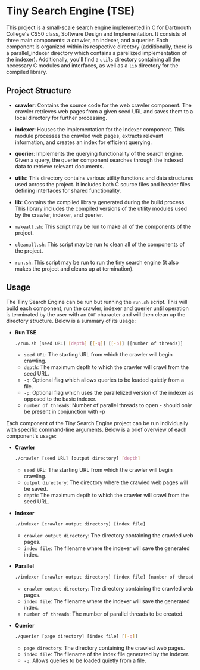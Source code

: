 # Tiny Search Engine (TSE)

This project is a small-scale search engine implemented in C for Dartmouth College's CS50 class, Software Design and Implementation. It consists of three main components: a crawler, an indexer, and a querier. Each component is organized within its respective directory (additionally, there is a parallel_indexer directory which contains a parellized implementation of the indexer). Additionally, you'll find a `utils` directory containing all the necessary C modules and interfaces, as well as a `lib` directory for the compiled library.

## Project Structure

  - **crawler**: Contains the source code for the web crawler component. The crawler retrieves web pages from a given seed URL and saves them to a local directory for further processing.
  
  - **indexer**: Houses the implementation for the indexer component. This module processes the crawled web pages, extracts relevant information, and creates an index for efficient querying.

  - **querier**: Implements the querying functionality of the search engine. Given a query, the querier component searches through the indexed data to retrieve relevant documents.

  - **utils**: This directory contains various utility functions and data structures used across the project. It includes both C source files and header files defining interfaces for shared functionality.

  - **lib**: Contains the compiled library generated during the build process. This library includes the compiled versions of the utility modules used by the crawler, indexer, and querier.
  
  - `makeall.sh`: This script may be run to make all of the components of the project.
  
  - `cleanall.sh`: This script may be run to clean all of the components of the project.
  
  - `run.sh`: This script may be run to run the tiny search engine (it also makes the project and cleans up at termination).
  

## Usage
  The Tiny Search Engine can be run but running the `run.sh` script. This will build each component, run the crawler, indexer and querier until operation is terminated by the user with an `EOF` character and will then clean up the directory structure. Below is a summary of its usage:
  
  - **Run TSE**
  
	```bash
	./run.sh [seed URL] [depth] [[-q]] [[-p]] [[number of threads]]
	```
	- `seed URL`: The starting URL from which the crawler will begin crawling.
	- `depth`: The maximum depth to which the crawler will crawl from the seed URL.
	- `-q`: Optional flag which allows queries to be loaded quietly from a file.
	- `-p`: Optional flag which uses the parallelized version of the indexer as opposed to the basic indexer.
	- `number of threads`: Number of parallel threads to open - should only be present in conjunction with -p

  Each component of the Tiny Search Engine project can be run individually with specific command-line arguments. Below is a brief overview of each component's usage:

  - **Crawler**

    ```bash
    ./crawler [seed URL] [output directory] [depth]
    ```

    - `seed URL`: The starting URL from which the crawler will begin crawling.
    - `output directory`: The directory where the crawled web pages will be saved.
    - `depth`: The maximum depth to which the crawler will crawl from the seed URL.

  - **Indexer**

    ```bash
    ./indexer [crawler output directory] [index file]
    ```

    - `crawler output directory`: The directory containing the crawled web pages.
    - `index file`: The filename where the indexer will save the generated index.
	
  - **Parallel**

    ```bash
    ./indexer [crawler output directory] [index file] [number of threads]
    ```

    - `crawler output directory`: The directory containing the crawled web pages.
    - `index file`: The filename where the indexer will save the generated index.
	- `number of threads`: The number of parallel threads to be created.

  - **Querier**

    ```bash
    ./querier [page directory] [index file] [[-q]]
    ```
	- `page directory`: The directory containing the crawled web pages.
    - `index file`: The filename of the index file generated by the indexer.
	- `-q`: Allows queries to be loaded quietly from a file.
